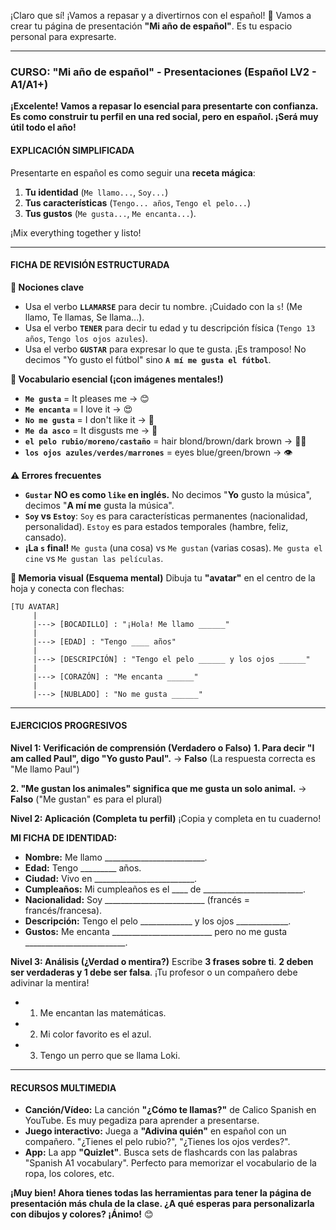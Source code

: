 ¡Claro que sí! ¡Vamos a repasar y a divertirnos con el español! 🌟 Vamos a crear tu página de presentación **"Mi año de español"**. Es tu espacio personal para expresarte.

---

### **CURSO: "Mi año de español" - Presentaciones (Español LV2 - A1/A1+)**

**¡Excelente! Vamos a repasar lo esencial para presentarte con confianza. Es como construir tu perfil en una red social, pero en español. ¡Será muy útil todo el año!**

#### **EXPLICACIÓN SIMPLIFICADA**
Presentarte en español es como seguir una **receta mágica**:
1.  **Tu identidad** (`Me llamo...`, `Soy...`)
2.  **Tus características** (`Tengo... años`, `Tengo el pelo...`)
3.  **Tus gustos** (`Me gusta...`, `Me encanta...`).

¡Mix everything together y listo!

---

#### **FICHA DE REVISIÓN ESTRUCTURADA**

**🎯 Nociones clave**
*   Usa el verbo **`LLAMARSE`** para decir tu nombre. ¡Cuidado con la `s`! (Me llamo, Te llamas, Se llama...).
*   Usa el verbo **`TENER`** para decir tu edad y tu descripción física (`Tengo 13 años`, `Tengo los ojos azules`).
*   Usa el verbo **`GUSTAR`** para expresar lo que te gusta. ¡Es tramposo! No decimos "Yo gusto el fútbol" sino **`A mí me gusta el fútbol`**.

**📖 Vocabulario esencial (¡con imágenes mentales!)**
*   **`Me gusta`** = It pleases me → 😊
*   **`Me encanta`** = I love it → 😍
*   **`No me gusta`** = I don't like it → 🙁
*   **`Me da asco`** = It disgusts me → 🤮
*   **`el pelo rubio/moreno/castaño`** = hair blond/brown/dark brown → 💇‍♀️
*   **`los ojos azules/verdes/marrones`** = eyes blue/green/brown → 👁️

**⚠️ Errores frecuentes**
*   **`Gustar` NO es como `like` en inglés.** No decimos "**Yo** gusto la música", decimos "**A mí me** gusta la música".
*   **`Soy` vs `Estoy`**: `Soy` es para características permanentes (nacionalidad, personalidad). `Estoy` es para estados temporales (hambre, feliz, cansado).
*   **¡La `s` final!** `Me gusta` (una cosa) vs `Me gustan` (varias cosas). `Me gusta el cine` vs `Me gustan las películas`.

**🔗 Memoria visual (Esquema mental)**
Dibuja tu **"avatar"** en el centro de la hoja y conecta con flechas:
```
[TU AVATAR]
     |
     |---> [BOCADILLO] : "¡Hola! Me llamo ______"
     |
     |---> [EDAD] : "Tengo ____ años"
     |
     |---> [DESCRIPCIÓN] : "Tengo el pelo ______ y los ojos ______"
     |
     |---> [CORAZÓN] : "Me encanta ______"
     |
     |---> [NUBLADO] : "No me gusta ______"
```

---

#### **EJERCICIOS PROGRESIVOS**

**Nivel 1: Verificación de comprensión (Verdadero o Falso)**
**1. Para decir "I am called Paul", digo "Yo gusto Paul".**
→ **Falso** (La respuesta correcta es "Me llamo Paul")

**2. "Me gustan los animales" significa que me gusta un solo animal.**
→ **Falso** ("Me gustan" es para el plural)

**Nivel 2: Aplicación (Completa tu perfil)**
¡Copia y completa en tu cuaderno!

**MI FICHA DE IDENTIDAD:**
*   **Nombre:** Me llamo _________________________.
*   **Edad:** Tengo _________ años.
*   **Ciudad:** Vivo en _________________________.
*   **Cumpleaños:** Mi cumpleaños es el ____ de _________________________.
*   **Nacionalidad:** Soy _________________________ (francés = francés/francesa).
*   **Descripción:** Tengo el pelo _____________ y los ojos _____________.
*   **Gustos:** Me encanta _________________________ pero no me gusta _________________________.

**Nivel 3: Análisis (¿Verdad o mentira?)**
Escribe **3 frases sobre ti**. **2 deben ser verdaderas y 1 debe ser falsa**. ¡Tu profesor o un compañero debe adivinar la mentira!
*   1.  Me encantan las matemáticas.
*   2.  Mi color favorito es el azul.
*   3.  Tengo un perro que se llama Loki.

---

#### **RECURSOS MULTIMEDIA**

*   **Canción/Vídeo:** La canción **"¿Cómo te llamas?"** de Calico Spanish en YouTube. Es muy pegadiza para aprender a presentarse.
*   **Juego interactivo:** Juega a **"Adivina quién"** en español con un compañero. "¿Tienes el pelo rubio?", "¿Tienes los ojos verdes?".
*   **App:** La app **"Quizlet"**. Busca sets de flashcards con las palabras "Spanish A1 vocabulary". Perfecto para memorizar el vocabulario de la ropa, los colores, etc.

**¡Muy bien! Ahora tienes todas las herramientas para tener la página de presentación más chula de la clase. ¿A qué esperas para personalizarla con dibujos y colores? ¡Ánimo!** 😊
